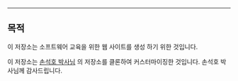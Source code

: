 
---

## 목적

이 저장소는 소프트웨어 교육을 위한 웹 사이트를 생성 하기 위한 것입니다.



이 저장소는 [손석호 박사님](https://github.com/seokho-son/seokho-son.github.io) 의 저장소를 클론하여 커스터마이징한 것입니다.
손석호 박사님께 감사드립니다.

